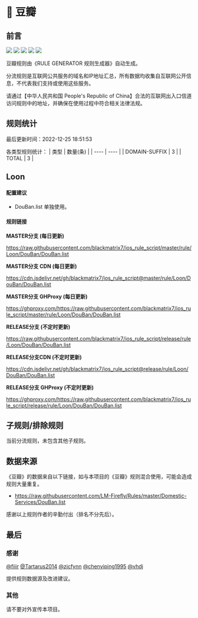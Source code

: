 # 🧸 豆瓣

## 前言

![](https://shields.io/badge/-移除重复规则-ff69b4) ![](https://shields.io/badge/-DOMAIN与DOMAIN--SUFFIX合并-green) ![](https://shields.io/badge/-DOMAIN--SUFFIX间合并-critical) ![](https://shields.io/badge/-DOMAIN--SUFFIX与DOMAIN--KEYWORD合并-blue) ![](https://shields.io/badge/-IP--CIDR(6)合并-blueviolet) 

豆瓣规则由《RULE GENERATOR 规则生成器》自动生成。

分流规则是互联网公共服务的域名和IP地址汇总，所有数据均收集自互联网公开信息，不代表我们支持或使用这些服务。

请通过【中华人民共和国 People's Republic of China】合法的互联网出入口信道访问规则中的地址，并确保在使用过程中符合相关法律法规。

## 规则统计

最后更新时间：2022-12-25 18:51:53

各类型规则统计：
| 类型 | 数量(条)  | 
| ---- | ----  |
| DOMAIN-SUFFIX | 3  | 
| TOTAL | 3  | 


## Loon 

#### 配置建议
- DouBan.list 单独使用。

#### 规则链接
**MASTER分支 (每日更新)**

https://raw.githubusercontent.com/blackmatrix7/ios_rule_script/master/rule/Loon/DouBan/DouBan.list

**MASTER分支 CDN (每日更新)**

https://cdn.jsdelivr.net/gh/blackmatrix7/ios_rule_script@master/rule/Loon/DouBan/DouBan.list

**MASTER分支 GHProxy (每日更新)**

https://ghproxy.com/https://raw.githubusercontent.com/blackmatrix7/ios_rule_script/master/rule/Loon/DouBan/DouBan.list

**RELEASE分支 (不定时更新)**

https://raw.githubusercontent.com/blackmatrix7/ios_rule_script/release/rule/Loon/DouBan/DouBan.list

**RELEASE分支CDN (不定时更新)**

https://cdn.jsdelivr.net/gh/blackmatrix7/ios_rule_script@release/rule/Loon/DouBan/DouBan.list

**RELEASE分支 GHProxy (不定时更新)**

https://ghproxy.com/https://raw.githubusercontent.com/blackmatrix7/ios_rule_script/release/rule/Loon/DouBan/DouBan.list

## 子规则/排除规则


当前分流规则，未包含其他子规则。

## 数据来源

《豆瓣》的数据来自以下链接，如与本项目的《豆瓣》规则混合使用，可能会造成规则大量重复。

- https://raw.githubusercontent.com/LM-Firefly/Rules/master/Domestic-Services/DouBan.list


感谢以上规则作者的辛勤付出（排名不分先后）。

## 最后

### 感谢

[@fiiir](https://github.com/fiiir) [@Tartarus2014](https://github.com/Tartarus2014) [@zjcfynn](https://github.com/zjcfynn) [@chenyiping1995](https://github.com/chenyiping1995) [@vhdj](https://github.com/vhdj)

提供规则数据源及改进建议。

### 其他

请不要对外宣传本项目。
